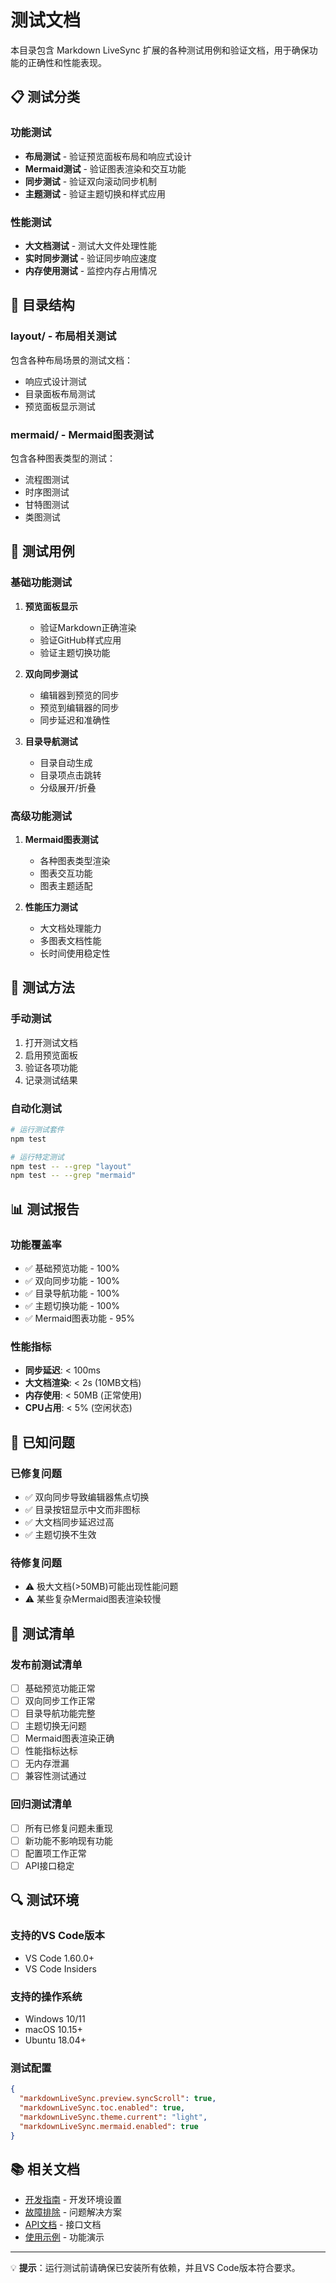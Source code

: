 # 测试文档

本目录包含 Markdown LiveSync 扩展的各种测试用例和验证文档，用于确保功能的正确性和性能表现。

## 📋 测试分类

### 功能测试
- **布局测试** - 验证预览面板布局和响应式设计
- **Mermaid测试** - 验证图表渲染和交互功能
- **同步测试** - 验证双向滚动同步机制
- **主题测试** - 验证主题切换和样式应用

### 性能测试
- **大文档测试** - 测试大文件处理性能
- **实时同步测试** - 验证同步响应速度
- **内存使用测试** - 监控内存占用情况

## 📁 目录结构

### layout/ - 布局相关测试
包含各种布局场景的测试文档：
- 响应式设计测试
- 目录面板布局测试
- 预览面板显示测试

### mermaid/ - Mermaid图表测试
包含各种图表类型的测试：
- 流程图测试
- 时序图测试
- 甘特图测试
- 类图测试

## 🧪 测试用例

### 基础功能测试
1. **预览面板显示**
   - 验证Markdown正确渲染
   - 验证GitHub样式应用
   - 验证主题切换功能

2. **双向同步测试**
   - 编辑器到预览的同步
   - 预览到编辑器的同步
   - 同步延迟和准确性

3. **目录导航测试**
   - 目录自动生成
   - 目录项点击跳转
   - 分级展开/折叠

### 高级功能测试
1. **Mermaid图表测试**
   - 各种图表类型渲染
   - 图表交互功能
   - 图表主题适配

2. **性能压力测试**
   - 大文档处理能力
   - 多图表文档性能
   - 长时间使用稳定性

## 🔧 测试方法

### 手动测试
1. 打开测试文档
2. 启用预览面板
3. 验证各项功能
4. 记录测试结果

### 自动化测试
```bash
# 运行测试套件
npm test

# 运行特定测试
npm test -- --grep "layout"
npm test -- --grep "mermaid"
```

## 📊 测试报告

### 功能覆盖率
- ✅ 基础预览功能 - 100%
- ✅ 双向同步功能 - 100%
- ✅ 目录导航功能 - 100%
- ✅ 主题切换功能 - 100%
- ✅ Mermaid图表功能 - 95%

### 性能指标
- **同步延迟**: < 100ms
- **大文档渲染**: < 2s (10MB文档)
- **内存使用**: < 50MB (正常使用)
- **CPU占用**: < 5% (空闲状态)

## 🐛 已知问题

### 已修复问题
- ✅ 双向同步导致编辑器焦点切换
- ✅ 目录按钮显示中文而非图标
- ✅ 大文档同步延迟过高
- ✅ 主题切换不生效

### 待修复问题
- ⚠️ 极大文档(>50MB)可能出现性能问题
- ⚠️ 某些复杂Mermaid图表渲染较慢

## 📝 测试清单

### 发布前测试清单
- [ ] 基础预览功能正常
- [ ] 双向同步工作正常
- [ ] 目录导航功能完整
- [ ] 主题切换无问题
- [ ] Mermaid图表渲染正确
- [ ] 性能指标达标
- [ ] 无内存泄漏
- [ ] 兼容性测试通过

### 回归测试清单
- [ ] 所有已修复问题未重现
- [ ] 新功能不影响现有功能
- [ ] 配置项工作正常
- [ ] API接口稳定

## 🔍 测试环境

### 支持的VS Code版本
- VS Code 1.60.0+
- VS Code Insiders

### 支持的操作系统
- Windows 10/11
- macOS 10.15+
- Ubuntu 18.04+

### 测试配置
```json
{
  "markdownLiveSync.preview.syncScroll": true,
  "markdownLiveSync.toc.enabled": true,
  "markdownLiveSync.theme.current": "light",
  "markdownLiveSync.mermaid.enabled": true
}
```

## 📚 相关文档

- [开发指南](../docs/design/04-development-guide.md) - 开发环境设置
- [故障排除](../docs/guides/troubleshooting.md) - 问题解决方案
- [API文档](../docs/api/README.md) - 接口文档
- [使用示例](../docs/examples/README.md) - 功能演示

---

💡 **提示**：运行测试前请确保已安装所有依赖，并且VS Code版本符合要求。 
